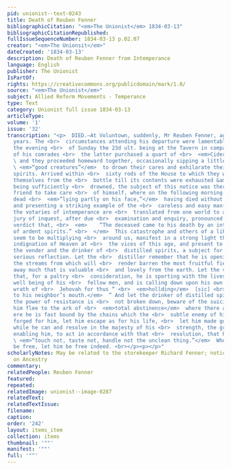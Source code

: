 ```yaml
---
pid: unionist--text-0243
title: Death of Reuben Fenner
bibliographicCitation: "<em>The Unionist</em> 1834-03-13"
bibliographicCitationRepublished: 
fullIssueSequenceNumber: 1834-03-13 p.02.07
creator: "<em>The Unionsit</em>"
dateCreated: '1834-03-13'
description: Death of Reuben Fenner from Intemperance
language: English
publisher: The Unionist
IsPartOf: 
rights: https://creativecommons.org/publicdomain/mark/1.0/
source: "<em>The Unionist</em>"
subject: Allied Reform Movements - Temperance
type: Text
category: Unionist full issue 1834-03-13
articleType: 
volume: '1'
issue: '32'
transcription: "<p>  DIED.—At Voluntown, suddenly, Mr Reuben Fenner, aged about 60
  years. The <br>  circumstances attending his departure were lamentably horrid. On
  the evening <br>  of Sunday the 23d ult. being at the Tavern in company with one
  of his comrades <br>  the latter purchased a quart of <br>  <em>Cider Brandy</em>
  \ and they proceeded homeward together, occasionally sipping a little of the <br>
  \ <em>“good creatures”</em>  to drown their cares and exhilarate their drooping
  spirits. Arrived within <br>  sixty rods of the House to which they were going regaled
  themselves from the <br>  bottle till its contents were exhausted &amp; their cares
  being sufficiently <br>  drowned, the subject of this notice was there left by his
  friend to take care <br>  of himself, where on the following morning he was found
  dead <br>  <em>“lying partly on his face,”</em>  having died without a struggle,
  and presenting a striking example of the <br>  careless and easy man(ner) in which
  the votaries of intemperance are <br>  translated from one world to another!! A
  jury of inquest, after due <br>  examination and enquiry, pronounced the following
  verdict that, <br>  <em>    “The deceased came to his death by an intemperate use
  of ardent spirits.” <br>  </em>  This catastrophe and others of a like kind, which
  seem to be multiplying <br>  around us, manifest in a strong light the righteous
  indignation of Heaven at <br>  the vices of this age, and present to the maker,
  the vender and the drinker of <br>  distilled spirits, a subject for solemn and
  serious reflection. Let the <br>  distiller remember that he is opening a fountain,
  the streams from which will <br>  render barren the most fruitful field, and sweep
  away much that is valuable <br>  and lovely from the earth. Let the vender reflect
  that, for a paltry <br>  consideration, he is sporting with the lives and future
  well being of his <br>  fellow men, and is calling down upon his own head the unmitigated
  wrath of <br>  Jehovah for thus “ <br>  <em>hollding</em>  [sic] <br>  <em>the cup
  to his neighbor’s mouth.</em>  ” And let the drinker of distilled spirits, if yet
  the power of resistance is <br>  not broken down, beware of the suicidal cup: let
  him flee to the ark of <br>  <em>total abstinence</em>  where there alone is safety,
  ere he is fast bound by the chains which the <br>  subtle enemy of his peace has
  forged for him, let him escape as for his life, <br>  let him made good his retreat
  while he can and resolve in the majesty of his <br>  strength, the grace of God
  enabling him, to act in accordance with that <br>  resolution, that he will <br>
  \ <em>“touch not, taste not, handle not the unclean thing.”</em>  Whosoever will
  be free, let him be free indeed. <br></p><p></p>"
scholarlyNotes: May be related to the storekeeper Richard Fenner; notice out to someone
  on Ancestry
commentary: 
relatedPeople: Reuben Fenner
featured: 
repeated: 
relatedImage: unionist--image-0287
relatedText: 
relatedTextIssue: 
filename: 
caption: 
order: '242'
layout: items_item
collection: items
thumbnail: '""'
manifest: '""'
full: '""'
---
```


